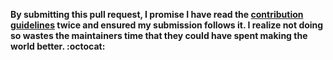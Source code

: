 **By submitting this pull request, I promise I have read the [contribution guidelines](https://github.com/micromata/awesome-javascript-learning-resources/blob/master/.github/contributing.md) twice and ensured my submission follows it. I realize not doing so wastes the maintainers time that they could have spent making the world better. :octocat:**
